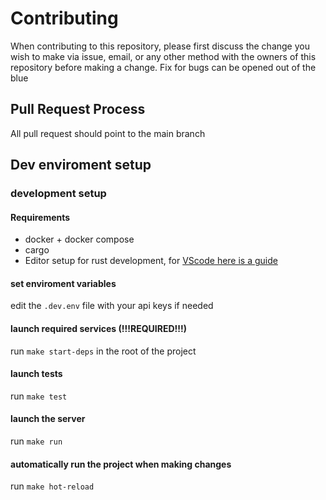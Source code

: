 # Contributing

When contributing to this repository, please first discuss the change you wish to make via issue,
email, or any other method with the owners of this repository before making a change. 
Fix for bugs can be opened out of the blue

## Pull Request Process

All pull request should point to the main branch

## Dev enviroment setup
### development setup
#### Requirements

- docker + docker compose
- cargo
- Editor setup for rust development, for [VScode here is a guide](https://code.visualstudio.com/docs/languages/rust)
 
#### set enviroment variables

edit the `.dev.env` file with your api keys if needed

#### launch required services (!!!REQUIRED!!!)
run `make start-deps` in the root of the project

#### launch tests
run `make test`

#### launch the server
run `make run`

#### automatically run the project when making changes
run `make hot-reload`

